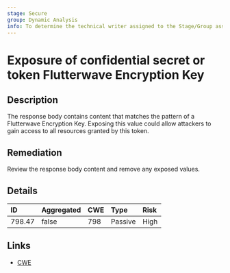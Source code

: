 ```yaml
---
stage: Secure
group: Dynamic Analysis
info: To determine the technical writer assigned to the Stage/Group associated with this page, see https://about.gitlab.com/handbook/engineering/ux/technical-writing/#assignments
---
```


# Exposure of confidential secret or token Flutterwave Encryption Key

## Description

The response body contains content that matches the pattern of a Flutterwave Encryption Key.
Exposing this value could allow attackers to gain access to all resources granted by this token.

## Remediation

Review the response body content and remove any exposed values.

## Details

| ID | Aggregated | CWE | Type | Risk |
|:---|:--------|:--------|:--------|:--------|
| 798.47 | false | 798 | Passive | High |

## Links

- [CWE](https://cwe.mitre.org/data/definitions/798.html)
